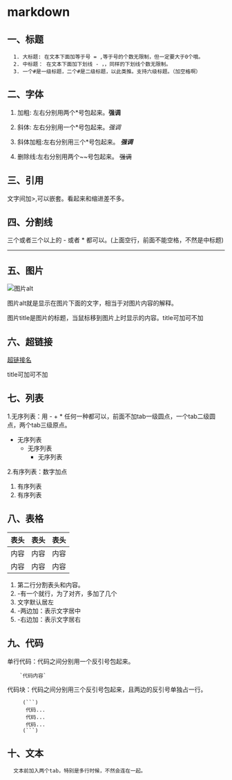 # markdown 

## 一、标题
      1. 大标题: 在文本下面加等于号 = ,等于号的个数无限制，但一定要大于0个哦。
      2. 中标题： 在文本下面加下划线 - ，，同样的下划线个数无限制。
      3. 一个#是一级标题，二个#是二级标题，以此类推。支持六级标题。（加空格啊）

## 二、字体
   1. 加粗: 左右分别用两个*号包起来。**强调**

   2. 斜体: 左右分别用一个*号包起来。*强调*

   3. 斜体加粗:左右分别用三个*号包起来。  ***强调***

   4. 删除线:左右分别用两个~~号包起来。 ~~强调~~

## 三、引用
   文字间加>,可以嵌套。看起来和缩进差不多。

## 四、分割线
   三个或者三个以上的 - 或者 * 都可以。(上面空行，前面不能空格，不然是中标题)
   
---
## 五、图片

   ![图片alt](图片地址 "图片title")

   图片alt就是显示在图片下面的文字，相当于对图片内容的解释。

   图片title是图片的标题，当鼠标移到图片上时显示的内容。title可加可不加

## 六、超链接

   [超链接名](超链接地址 "超链接title")

   title可加可不加

## 七、列表

1.无序列表：用 - + * 任何一种都可以，前面不加tab一级圆点，一个tab二级圆点，两个tab三级原点。
         
- 无序列表
   + 无序列表         
      * 无序列表
         
2.有序列表：数字加点
   
1. 有序列表
2. 有序列表       

## 八、表格

  表头|表头|表头
  -----|:-----:|------:
  内容  |  内容  |内容
  内容  |  内容  |内容

1. 第二行分割表头和内容。
2. -有一个就行，为了对齐，多加了几个
3. 文字默认居左
4. -两边加：表示文字居中
5. -右边加：表示文字居右

## 九、代码

   单行代码：代码之间分别用一个反引号包起来。

        `代码内容`

   代码块：代码之间分别用三个反引号包起来，且两边的反引号单独占一行。

         (```)
          代码...
          代码...
          代码...
         (```)

## 十、文本
      文本前加入两个tab，特别是多行时候，不然会连在一起。

